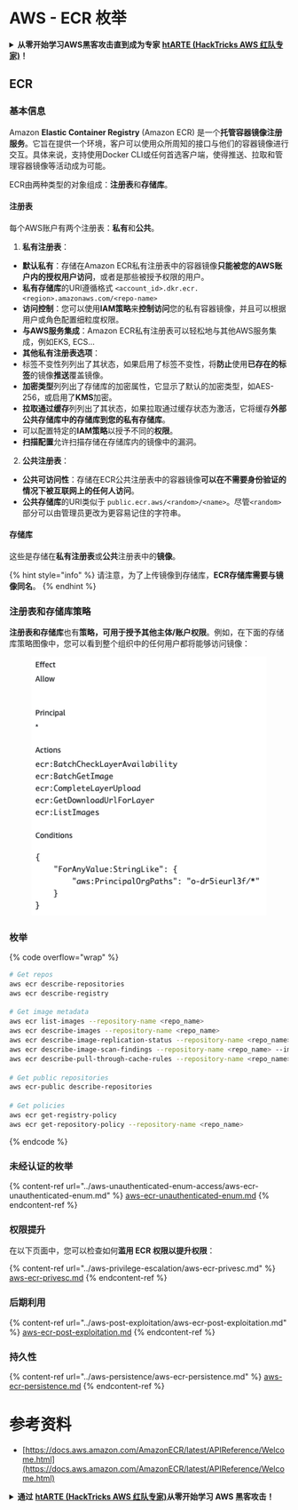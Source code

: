 # AWS - ECR 枚举

<details>

<summary><strong>从零开始学习AWS黑客攻击直到成为专家</strong> <a href="https://training.hacktricks.xyz/courses/arte"><strong>htARTE (HackTricks AWS 红队专家)</strong></a><strong>！</strong></summary>

支持HackTricks的其他方式：

* 如果您想在 **HackTricks** 中看到您的**公司广告**或**下载HackTricks的PDF**，请查看[**订阅计划**](https://github.com/sponsors/carlospolop)！
* 获取[**官方PEASS & HackTricks商品**](https://peass.creator-spring.com)
* 发现[**PEASS家族**](https://opensea.io/collection/the-peass-family)，我们独家的[**NFTs系列**](https://opensea.io/collection/the-peass-family)
* **加入** 💬 [**Discord群组**](https://discord.gg/hRep4RUj7f) 或 [**telegram群组**](https://t.me/peass) 或在 **Twitter** 🐦 上**关注**我 [**@carlospolopm**](https://twitter.com/carlospolopm)**。**
* **通过向** [**HackTricks**](https://github.com/carlospolop/hacktricks) 和 [**HackTricks Cloud**](https://github.com/carlospolop/hacktricks-cloud) github仓库提交PR来分享您的黑客技巧。

</details>

## ECR

### 基本信息

Amazon **Elastic Container Registry** (Amazon ECR) 是一个**托管容器镜像注册服务**。它旨在提供一个环境，客户可以使用众所周知的接口与他们的容器镜像进行交互。具体来说，支持使用Docker CLI或任何首选客户端，使得推送、拉取和管理容器镜像等活动成为可能。

ECR由两种类型的对象组成：**注册表**和**存储库**。

#### 注册表

每个AWS账户有两个注册表：**私有**和**公共**。

1. **私有注册表**：

* **默认私有**：存储在Amazon ECR私有注册表中的容器镜像**只能被您的AWS账户内的授权用户访问**，或者是那些被授予权限的用户。
* **私有存储库**的URI遵循格式 `<account_id>.dkr.ecr.<region>.amazonaws.com/<repo-name>`
* **访问控制**：您可以使用**IAM策略**来**控制访问**您的私有容器镜像，并且可以根据用户或角色配置细粒度权限。
* **与AWS服务集成**：Amazon ECR私有注册表可以轻松地与其他AWS服务集成，例如EKS, ECS...
* **其他私有注册表选项**：
* 标签不变性列列出了其状态，如果启用了标签不变性，将**防止**使用**已存在的标签**的镜像**推送**覆盖镜像。
* **加密类型**列列出了存储库的加密属性，它显示了默认的加密类型，如AES-256，或启用了**KMS**加密。
* **拉取通过缓存**列列出了其状态，如果拉取通过缓存状态为激活，它将缓存**外部公共存储库中的存储库到您的私有存储库**。
* 可以配置特定的**IAM策略**以授予不同的**权限**。
* **扫描配置**允许扫描存储在存储库内的镜像中的漏洞。

2. **公共注册表**：

* **公共可访问性**：存储在ECR公共注册表中的容器镜像**可以在不需要身份验证的情况下被互联网上的任何人访问**。
* **公共存储库**的URI类似于 `public.ecr.aws/<random>/<name>`。尽管`<random>`部分可以由管理员更改为更容易记住的字符串。

#### **存储库**

这些是存储在**私有注册表**或**公共**注册表中的**镜像**。

{% hint style="info" %}
请注意，为了上传镜像到存储库，**ECR存储库需要与镜像同名**。
{% endhint %}

### 注册表和存储库策略

**注册表和存储库**也有**策略，可用于授予其他主体/账户权限**。例如，在下面的存储库策略图像中，您可以看到整个组织中的任何用户都将能够访问镜像：

<figure><img src="../../../.gitbook/assets/image (87).png" alt=""><figcaption></figcaption></figure>

### 枚举

{% code overflow="wrap" %}
```bash
# Get repos
aws ecr describe-repositories
aws ecr describe-registry

# Get image metadata
aws ecr list-images --repository-name <repo_name>
aws ecr describe-images --repository-name <repo_name>
aws ecr describe-image-replication-status --repository-name <repo_name> --image-id <image_id>
aws ecr describe-image-scan-findings --repository-name <repo_name> --image-id <image_id>
aws ecr describe-pull-through-cache-rules --repository-name <repo_name> --image-id <image_id>

# Get public repositories
aws ecr-public describe-repositories

# Get policies
aws ecr get-registry-policy
aws ecr get-repository-policy --repository-name <repo_name>
```
{% endcode %}

### 未经认证的枚举

{% content-ref url="../aws-unauthenticated-enum-access/aws-ecr-unauthenticated-enum.md" %}
[aws-ecr-unauthenticated-enum.md](../aws-unauthenticated-enum-access/aws-ecr-unauthenticated-enum.md)
{% endcontent-ref %}

### 权限提升

在以下页面中，您可以检查如何**滥用 ECR 权限以提升权限**：

{% content-ref url="../aws-privilege-escalation/aws-ecr-privesc.md" %}
[aws-ecr-privesc.md](../aws-privilege-escalation/aws-ecr-privesc.md)
{% endcontent-ref %}

### 后期利用

{% content-ref url="../aws-post-exploitation/aws-ecr-post-exploitation.md" %}
[aws-ecr-post-exploitation.md](../aws-post-exploitation/aws-ecr-post-exploitation.md)
{% endcontent-ref %}

### 持久性

{% content-ref url="../aws-persistence/aws-ecr-persistence.md" %}
[aws-ecr-persistence.md](../aws-persistence/aws-ecr-persistence.md)
{% endcontent-ref %}

# 参考资料
* [https://docs.aws.amazon.com/AmazonECR/latest/APIReference/Welcome.html](https://docs.aws.amazon.com/AmazonECR/latest/APIReference/Welcome.html)

<details>

<summary><strong>通过</strong> <a href="https://training.hacktricks.xyz/courses/arte"><strong>htARTE (HackTricks AWS 红队专家)</strong></a><strong>从零开始学习 AWS 黑客攻击！</strong></summary>

支持 HackTricks 的其他方式：

* 如果您想在 **HackTricks** 中看到您的**公司广告**或**下载 HackTricks 的 PDF**，请查看[**订阅计划**](https://github.com/sponsors/carlospolop)！
* 获取[**官方 PEASS & HackTricks 商品**](https://peass.creator-spring.com)
* 发现[**PEASS 家族**](https://opensea.io/collection/the-peass-family)，我们独家的 [**NFTs**](https://opensea.io/collection/the-peass-family) 收藏
* **加入** 💬 [**Discord 群组**](https://discord.gg/hRep4RUj7f) 或 [**telegram 群组**](https://t.me/peass) 或在 **Twitter** 🐦 上**关注**我 [**@carlospolopm**](https://twitter.com/carlospolopm)**。**
* **通过向** [**HackTricks**](https://github.com/carlospolop/hacktricks) 和 [**HackTricks Cloud**](https://github.com/carlospolop/hacktricks-cloud) github 仓库提交 PR 来**分享您的黑客技巧。

</details>
